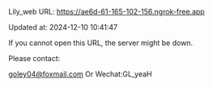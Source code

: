 Lily_web URL: https://ae6d-61-165-102-156.ngrok-free.app

Updated at: 2024-12-10 10:41:47

If you cannot open this URL, the server might be down.

Please contact: 

goley04@foxmail.com Or Wechat:GL_yeaH